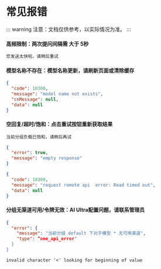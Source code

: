 # 常见报错
::: warning
注意：文档仅供参考，以实际情况为准。
:::

#### 高频限制：两次提问间隔需 大于 5秒
```txt
您发送太快啦，请稍后重试
```

#### 模型名称不存在：模型名称更新，请刷新页面或清除缓存
```json
{
  "code": 10300,
  "message": "model name not exists",
  "cnMessage": null,
  "data": null
}
```

#### 空回复/超时/饱和：点击重试按钮重新获取结果

```txt
当前分组负载已饱和，请稍后再试
```

```json
{
  "error": true,
  "message": "empty response"
}
```

```json
{
  "code": 10300,
  "message": "request remote api  error: Read timed out",
  "data": null
}
```

#### 分组无渠道可用/令牌无效：AI Ultra配置问题，请联系管理员
```json
{
  "error": {
    "message": "当前分组 default 下对于模型 * 无可用渠道",
    "type": “one_api_error"
  }
}
```

```txt
invalid character '<' looking for beginning of value
```
